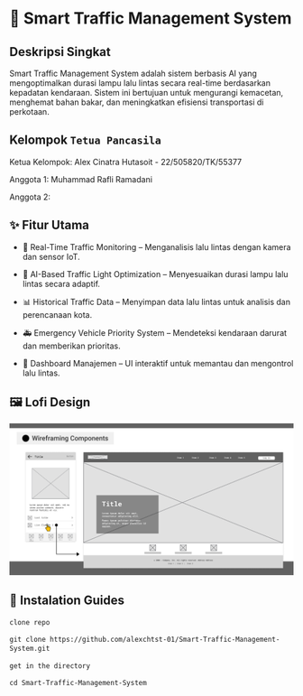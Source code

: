 # 🚦 Smart Traffic Management System

## Deskripsi Singkat
Smart Traffic Management System adalah sistem berbasis AI yang mengoptimalkan durasi lampu lalu lintas secara real-time berdasarkan kepadatan kendaraan. Sistem ini bertujuan untuk mengurangi kemacetan, menghemat bahan bakar, dan meningkatkan efisiensi transportasi di perkotaan.

## Kelompok `Tetua Pancasila`
Ketua Kelompok:  Alex Cinatra Hutasoit - 22/505820/TK/55377

Anggota 1: Muhammad Rafli Ramadani

Anggota 2: 

## ✨ Fitur Utama
- 📡 Real-Time Traffic Monitoring – Menganalisis lalu lintas dengan kamera dan sensor IoT.

- 🤖 AI-Based Traffic Light Optimization – Menyesuaikan durasi lampu lalu lintas secara adaptif.

- 📊 Historical Traffic Data – Menyimpan data lalu lintas untuk analisis dan perencanaan kota.

- 🚑 Emergency Vehicle Priority System – Mendeteksi kendaraan darurat dan memberikan prioritas.

- 📌 Dashboard Manajemen – UI interaktif untuk memantau dan mengontrol lalu lintas.

## 🖼️ Lofi Design

![image](lofi-cover.png)


## 🚀 Instalation Guides

`clone repo`

    git clone https://github.com/alexchtst-01/Smart-Traffic-Management-System.git

`get in the directory`
    
    cd Smart-Traffic-Management-System

